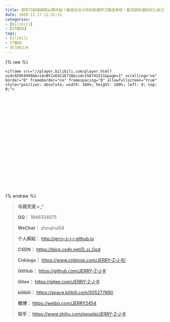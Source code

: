 ```yaml
---
title: 想学习前端编程从哪开始？最适合设计师的前端学习路径来啦！看完就知道如何让自己一步一步成为全干设计师了|做一个懂代码的设计师【设计师的100个前端问题-2】 哔哩哔哩搬运工
date: 2020-12-17 12:31:32
categories:
- [bilibili]
- [IT数码]
tags:
- bilibili
- IT数码
- 学习呀三木
---
```


{% raw %}



<div style="position: relative; width: 100%; height: 0; padding-bottom: 75%;">

    <iframe src="//player.bilibili.com/player.html?aid=92954949&bvid=BV1xE411E71Q&cid=158741511&page=1" scrolling="no" border="0" frameborder="no" framespacing="0" allowfullscreen="true" style="position: absolute; width: 100%; height: 100%; left: 0; top: 0;">

  </iframe>

</div>

{% endraw %}

<!--more-->

> **与我交流 >_^**
>
> **QQ：** 1846334075
>
> **WeChat：** zhoujirui54
>
> **个人网站：** <http://jerry-z-j-r.github.io>	
>
> **CSDN：** <https://blog.csdn.net/D_si_God>
>
> **Cnblogs：** <https://www.cnblogs.com/JERRY-Z-J-R/>
>
> **GitHub：** <https://github.com/JERRY-Z-J-R>
>
> **Gitee：** <https://gitee.com/JERRY-Z-J-R>
>
> **bilibili：** <https://space.bilibili.com/505277890>
>
> **微博：** <https://weibo.com/JERRY2454>
>
> **知乎：** <https://www.zhihu.com/people/JERRY-Z-J-R>
